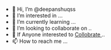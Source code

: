 - 👋 Hi, I’m @deepanshuqss
- 👀 I’m interested in ...
- 🌱 I’m currently learning ...
- 💞️ I’m looking to collaborate on ..
- 🙌 If Anyone interested to <a href ="">Collobrate </a> ..
- 📫 How to reach me ...

<!---
deepanshuqss/deepanshuqss is a ✨ special ✨ repository because its `README.md` (this file) appears on your GitHub profile.
You can click the Preview link to take a look at your changes.
--->
